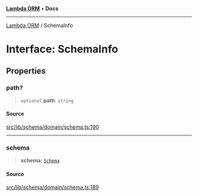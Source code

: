 [**Lambda ORM**](../README.md) • **Docs**

***

[Lambda ORM](../README.md) / SchemaInfo

# Interface: SchemaInfo

## Properties

### path?

> `optional` **path**: `string`

#### Source

[src/lib/schema/domain/schema.ts:190](https://github.com/lambda-orm/lambdaorm-base/blob/ca6421568853c5efe7433915c5510adb7501a76c/src/lib/schema/domain/schema.ts#L190)

***

### schema

> **schema**: [`Schema`](Schema.md)

#### Source

[src/lib/schema/domain/schema.ts:189](https://github.com/lambda-orm/lambdaorm-base/blob/ca6421568853c5efe7433915c5510adb7501a76c/src/lib/schema/domain/schema.ts#L189)
